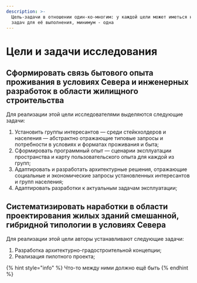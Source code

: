 ```yaml
---
description: >-
  Цель-задачи в отношении один-ко-многим: у каждой цели может иметься несколько
  задач для её выполнения, минимум - одна
---
```


# Цели и задачи исследования

## Сформировать связь бытового опыта проживания в условиях Севера и инженерных разработок в области жилищного строительства

Для реализации этой цели исследователями выделяются следующие задачи:

1. Установить группы интересантов — среди стейкхолдеров и населения — абстрактно отражающие типовые запросы и потребности в условиях и форматах проживания и быта;
2. Сформировать программный опыт — сценарии эксплуатации пространства и карту пользовательского опыта для каждой из групп;
3. Адаптировать и разработать архитектурные решения, отражающие социальные и экономические запросы установленных интересантов и групп населения;
4. Адаптировать разработки к актуальным задачам эксплуатации;

## Систематизировать наработки в области проектирования жилых зданий смешанной, гибридной типологии в условиях Севера

Для реализации этой цели авторы устанавливают следующие задачи:

1. Разработка архитектурно-градостроительной концепции;
2. Реализация пилотного проекта;

{% hint style="info" %}
Что-то между ними должно ещё быть
{% endhint %}

